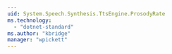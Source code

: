 ```yaml
---
uid: System.Speech.Synthesis.TtsEngine.ProsodyRate
ms.technology: 
  - "dotnet-standard"
ms.author: "kbridge"
manager: "wpickett"
---
```

